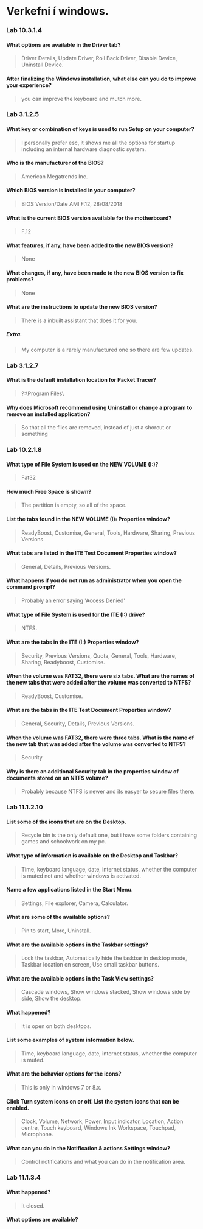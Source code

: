 # Verkefni í windows.


### Lab 10.3.1.4
#### What options are available in the Driver tab?
> Driver Details, Update Driver, Roll Back Driver, Disable Device, Uninstall Device.
#### After finalizing the Windows installation, what else can you do to improve your experience? 
> you can improve the keyboard and mutch more.

### Lab 3.1.2.5
#### What key or combination of keys is used to run Setup on your computer? 
> I personally prefer esc, it shows me all the options for startup including an internal hardware diagnostic system.
#### Who is the manufacturer of the BIOS? 
> American Megatrends Inc.
#### Which BIOS version is installed in your computer? 
> BIOS Version/Date	AMI F.12, 28/08/2018
#### What is the current BIOS version available for the motherboard?  
> F.12
#### What features, if any, have been added to the new BIOS version? 
> None
#### What changes, if any, have been made to the new BIOS version to fix problems?
> None
#### What are the instructions to update the new BIOS version?
> There is a inbuilt assistant that does it for you.
##### Extra.
> My computer is a rarely manufactured one so there are few updates.

### Lab 3.1.2.7
#### What is the default installation location for Packet Tracer? 
> ?:\Program Files\
#### Why does Microsoft recommend using Uninstall or change a program to remove an installed application? 
> So that all the files are removed, instead of just a shorcut or something

### Lab 10.2.1.8 
#### What type of File System is used on the NEW VOLUME (I:)?
> Fat32
#### How much Free Space is shown?
> The partition is empty, so all of the space.
#### List the tabs found in the NEW VOLUME (I): Properties window?
> ReadyBoost, Customise, General, Tools, Hardware, Sharing, Previous Versions.
#### What tabs are listed in the ITE Test Document Properties window?  
>  General, Details, Previous Versions.
#### What happens if you do not run as administrator when you open the command prompt? 
> Probably an error saying 'Access Denied'
#### What type of File System is used for the ITE (I:) drive? 
> NTFS.
#### What are the tabs in the ITE (I:) Properties window? 
> Security, Previous Versions, Quota, General, Tools, Hardware, Sharing, Readyboost, Customise.
#### When the volume was FAT32, there were six tabs. What are the names of the new tabs that were added after the volume was converted to NTFS?
> ReadyBoost, Customise.
#### What are the tabs in the ITE Test Document Properties window?
> General, Security, Details, Previous Versions.
#### When the volume was FAT32, there were three tabs. What is the name of the new tab that was added after the volume was converted to NTFS?
> Security
#### Why is there an additional Security tab in the properties window of documents stored on an NTFS volume? 
> Probably because NTFS is newer and its easyer to secure files there.

### Lab 11.1.2.10
#### List some of the icons that are on the Desktop. 
> Recycle bin is the only default one, but i have some folders containing games and schoolwork on my pc.
#### What type of information is available on the Desktop and Taskbar?
> Time, keyboard language, date, internet status, whether the computer is muted not and whether windows is activated.
#### Name a few applications listed in the Start Menu.
> Settings, File explorer, Camera, Calculator.
#### What are some of the available options? 
> Pin to start, More, Uninstall.
#### What are the available options in the Taskbar settings? 
> Lock the taskbar, Automatically hide the taskbar in desktop mode, Taskbar location on screen, Use small taskbar buttons.
#### What are the available options in the Task View settings? 
> Cascade windows, Show windows stacked, Show windows side by side, Show the desktop.
#### What happened? 
> It is open on both desktops.
#### List some examples of system information below. 
> Time, keyboard language, date, internet status, whether the computer is muted.
#### What are the behavior options for the icons? 
> This is only in windows 7 or 8.x.
#### Click Turn system icons on or off. List the system icons that can be enabled. 
> Clock, Volume, Network, Power, Input indicator, Location, Action centre, Touch keyboard, Windows Ink Workspace, Touchpad, Microphone.
#### What can you do in the Notification & actions Settings window? 
> Control notifications and what you can do in the notification area.

### Lab 11.1.3.4
#### What happened? 
> It closed.
#### What options are available? 
>
